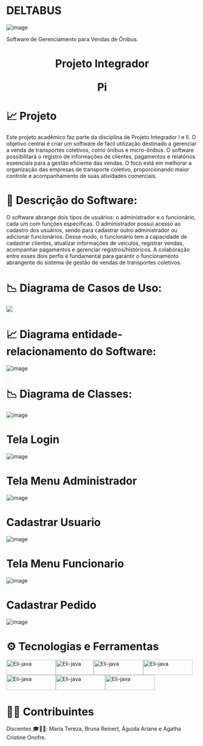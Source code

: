 # DELTABUS

![image](https://github.com/BrunaReinert17/Pi2-deltabus/assets/111304031/b727aa3b-2f00-42a1-9ac3-465d270ccb09)




Software de Gerenciamento para Vendas de Õnibus.


# <p align="center" >Projeto Integrador</p><p align="center" > Pi</p> 

# 📈 Projeto 
Este projeto acadêmico faz parte da disciplina de Projeto Integrador I e II. O objetivo central é criar um software de fácil utilização destinado a gerenciar a venda de transportes coletivos, como ônibus e micro-ônibus. O software possibilitará o registro de informações de clientes, pagamentos e relatórios essenciais para a gestão eficiente das vendas. O foco está em melhorar a organização das empresas de transporte coletivo, proporcionando maior controle e acompanhamento de suas atividades comerciais.

# 📃 Descrição do Software:
O software abrange dois tipos de usuários: o administrador e o funcionário, cada um com funções específicas. O administrador possui acesso ao cadastro dos usuários, sendo para cadastrar outro administrador ou adicionar funcionários. Desse modo, o funcionário tem a capacidade de cadastrar clientes, atualizar informações de veículos, registrar vendas, acompanhar pagamentos e gerenciar registros/históricos. A colaboração entre esses dois perfis é fundamental para garantir o funcionamento abrangente do sistema de gestão de vendas de transportes coletivos.


# 📉 Diagrama de Casos de Uso:
![](https://github.com/BrunaReinert17/Pi2-deltabus/assets/111304031/12dd0e95-cbc6-490b-8982-101d8832696f)


# 📈 Diagrama entidade-relacionamento do Software:
![image](https://github.com/BrunaReinert17/Pi2-deltabus/assets/111304031/0b60eaff-d279-44b8-adae-6e5a5c47fb82)


# 📉 Diagrama de Classes:
![image](https://github.com/BrunaReinert17/Pi2-deltabus/assets/111304031/a81262a1-3534-4251-bfc3-57eaf09e6a7f)



# Tela Login
![image](https://github.com/BrunaReinert17/Pi2-deltabus/assets/111304031/15c02037-b700-4983-ac34-7fe8f7be6dca)


# Tela Menu Administrador
![image](https://github.com/BrunaReinert17/Pi2-deltabus/assets/111304031/a8699ad0-b97c-4584-ae40-8b38a501f734)


# Cadastrar Usuario
![image](https://github.com/BrunaReinert17/Pi2-deltabus/assets/111304031/07a1db4f-746f-41ed-83b0-6a057a17ccda)


# Tela Menu Funcionario
![image](https://github.com/BrunaReinert17/Pi2-deltabus/assets/111304031/0bb540d3-4ab9-492f-8080-cb6144b2015f)


# Cadastrar Pedido
![image](https://github.com/BrunaReinert17/Pi2-deltabus/assets/111304031/a066dbd0-cdf8-4297-839a-359087ab9f84)


# ⚙️ Tecnologias e Ferramentas 
<img align="center" alt="Eli-java" height="40" width="130" src="https://img.shields.io/badge/MySQL-00000F?style=for-the-badge&logo=mysql&logoColor=white"><img align="center" alt="Eli-java" height="40" width="100" src="https://img.shields.io/badge/Java-ED8B00?style=for-the-badge&logo=openjdk&logoColor=white" ><img align="center" alt="Eli-java" height="40" width="130" src="https://img.shields.io/badge/Eclipse-2C2255?style=for-the-badge&logo=eclipse&logoColor=white"><img align="center" alt="Eli-java" height="40" width="130" src="https://img.shields.io/badge/GitHub-100000?style=for-the-badge&logo=github&logoColor=white"><img align="center" alt="Eli-java" height="40" width="130" src="https://img.shields.io/badge/Canva-%2300C4CC.svg?&style=for-the-badge&logo=Canva&logoColor=white"><img align="center" alt="Eli-java" height="40" width="130" src="https://img.shields.io/badge/GIT-E44C30?style=for-the-badge&logo=git&logoColor=white"><img align="center" alt="Eli-java" height="40" width="130" src="https://img.shields.io/badge/Apache%20Maven-C71A36?style=for-the-badge&logo=Apache%20Maven&logoColor=white">


#  👨‍💻  Contribuintes

<p align="left" >Discentes 🎓🤘🏻: Maria Tereza, Bruna Reinert, Águida Ariane e Agatha Cristine Onofre.</p>
